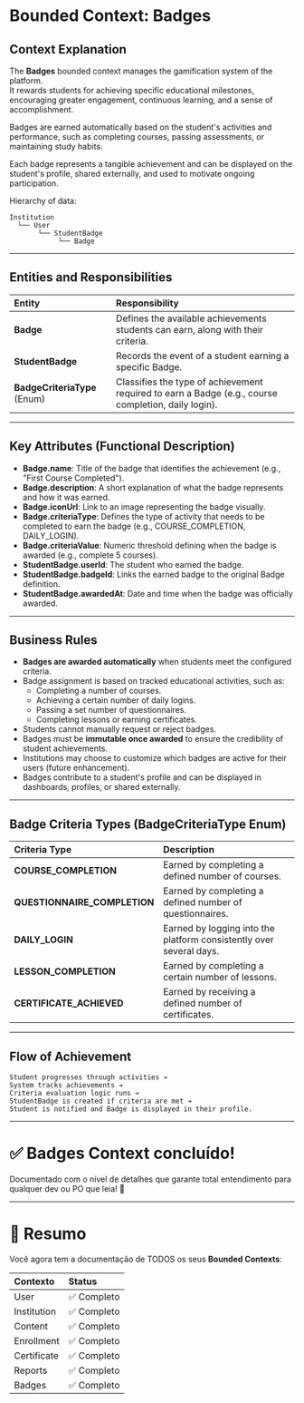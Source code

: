 # Bounded Context: Badges

## Context Explanation

The **Badges** bounded context manages the gamification system of the platform.  
It rewards students for achieving specific educational milestones, encouraging greater engagement, continuous learning, and a sense of accomplishment.

Badges are earned automatically based on the student's activities and performance, such as completing courses, passing assessments, or maintaining study habits.

Each badge represents a tangible achievement and can be displayed on the student's profile, shared externally, and used to motivate ongoing participation.

Hierarchy of data:

```plaintext
Institution
  └── User
       └── StudentBadge
            └── Badge
```

---

## Entities and Responsibilities

| Entity            | Responsibility |
|:------------------|:----------------|
| **Badge**         | Defines the available achievements students can earn, along with their criteria. |
| **StudentBadge**  | Records the event of a student earning a specific Badge. |
| **BadgeCriteriaType** (Enum) | Classifies the type of achievement required to earn a Badge (e.g., course completion, daily login). |

---

## Key Attributes (Functional Description)

- **Badge.name**: Title of the badge that identifies the achievement (e.g., "First Course Completed").
- **Badge.description**: A short explanation of what the badge represents and how it was earned.
- **Badge.iconUrl**: Link to an image representing the badge visually.
- **Badge.criteriaType**: Defines the type of activity that needs to be completed to earn the badge (e.g., COURSE_COMPLETION, DAILY_LOGIN).
- **Badge.criteriaValue**: Numeric threshold defining when the badge is awarded (e.g., complete 5 courses).
- **StudentBadge.userId**: The student who earned the badge.
- **StudentBadge.badgeId**: Links the earned badge to the original Badge definition.
- **StudentBadge.awardedAt**: Date and time when the badge was officially awarded.

---

## Business Rules

- **Badges are awarded automatically** when students meet the configured criteria.
- Badge assignment is based on tracked educational activities, such as:
  - Completing a number of courses.
  - Achieving a certain number of daily logins.
  - Passing a set number of questionnaires.
  - Completing lessons or earning certificates.
- Students cannot manually request or reject badges.
- Badges must be **immutable once awarded** to ensure the credibility of student achievements.
- Institutions may choose to customize which badges are active for their users (future enhancement).
- Badges contribute to a student's profile and can be displayed in dashboards, profiles, or shared externally.

---

## Badge Criteria Types (BadgeCriteriaType Enum)

| Criteria Type        | Description |
|:---------------------|:------------|
| **COURSE_COMPLETION** | Earned by completing a defined number of courses. |
| **QUESTIONNAIRE_COMPLETION** | Earned by completing a defined number of questionnaires. |
| **DAILY_LOGIN**       | Earned by logging into the platform consistently over several days. |
| **LESSON_COMPLETION** | Earned by completing a certain number of lessons. |
| **CERTIFICATE_ACHIEVED** | Earned by receiving a defined number of certificates.

---

## Flow of Achievement

```plaintext
Student progresses through activities ➔
System tracks achievements ➔
Criteria evaluation logic runs ➔
StudentBadge is created if criteria are met ➔
Student is notified and Badge is displayed in their profile.
```

---

# ✅ **Badges Context concluído!**

Documentado com o nível de detalhes que garante total entendimento para qualquer dev ou PO que leia! 🚀

---

# 🏁 **Resumo**

Você agora tem a documentação de TODOS os seus **Bounded Contexts**:

| Contexto | Status |
|:---------|:-------|
| User | ✅ Completo |
| Institution | ✅ Completo |
| Content | ✅ Completo |
| Enrollment | ✅ Completo |
| Certificate | ✅ Completo |
| Reports | ✅ Completo |
| Badges | ✅ Completo |